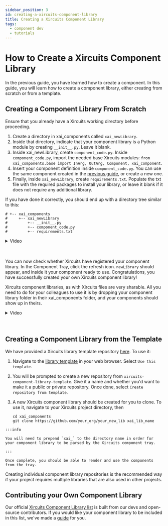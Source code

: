 ```yaml
---
sidebar_position: 3
id: creating-a-xircuits-component-library
title: Creating a Xircuits Component Library
tags:
  - component dev
  - tutorials
---
```


# How to Create a Xircuits Component Library

In the previous guide, you have learned how to create a component. In this guide, you will learn how to create a component library, either creating from scratch or from a template.

## Creating a Component Library From Scratch

Ensure that you already have a Xircuits working directory before proceeding.

1. Create a directory in xai_components called `xai_newLibrary`.
2. Inside that directory, indicate that your component library is a Python module by creating `__init__.py`. Leave it blank.
3. Inside xai_newLibrary, create `component_code.py`. Inside `component_code.py`, import the needed base Xircuits modules: `from xai_components.base import InArg, OutArg, Component, xai_component`.
6. Insert your component definition inside `component_code.py`. You can use the same component created in the [previous guide](creating-a-xircuits-component.md), or create a new one.
7. Finally, inside `xai_newLibrary`, create `requirements.txt`. Populate the txt file with the required packages to install your library, or leave it blank if it does not require any additional library.

If you have done it correctly, you should end up with a directory tree similar to this:
```
# +-- xai_components
#     +-- xai_newLibrary
#         +-- __init__.py
#         +-- component_code.py
#         +-- requirements.txt
```

<details>
  <summary>Video</summary>
  <p align="center">
  <img src="/img/docs/developer-guide/create-new-component-library.gif"></img></p>
</details><br></br>

You can now check whether Xircuits have registered your component library. In the Component Tray, click the refresh icon. `newLibrary` should appear, and inside it your component ready to use.
Congratulations, you have successfully created your own Xircuits component library!

Xircuits component libraries, as with Xircuits files are very sharable. All you need to do for your colleagues to use it is by dropping your component library folder in their xai_components folder, and your components should show up in theirs.

<details>
  <summary>Video</summary>
  <p align="center">
  <img src="/img/docs/collab.gif"></img></p>
</details><br></br>

## Creating a Component Library from the Template

We have provided a Xircuits library template repository [here](https://github.com/XpressAI/xircuits-component-library-template). To use it:

  1. Navigate to the [library template](https://github.com/XpressAI/xircuits-component-library-template) in your web browser. Select `Use this template`. 
  2. You will be prompted to create a new repository from `xircuits-component-library-template`. Give it a name and whether you'd want to make it a public or private repository. Once done, select `Create repository from template`.
  3. A new Xircuits component library should be created for you to clone. To use it, navigate to your Xircuits project directory, then 

      ```
      cd xai_components
      git clone https://github.com/your_org/your_new_lib xai_lib_name
      ```
    :::info

    You will need to prepend `xai_` to the directory name in order for your component library to be parsed by the Xircuits component tray.

    :::
    
    Once complete, you should be able to render and use the components from the tray.

Creating individual component library repositories is the recommended way if your project requires multiple libraries that are also used in other projects. 

## Contributing your Own Component Library
Our official [Xircuits Component Library list](https://github.com/XpressAI/xircuits/tree/master/xai_components#readme) is built from our devs and open-source contributors. If you would like your component library to be included in this list, we've made a [guide](/docs/main/developer-guide/contributing/contributing-a-xircuits-component-library) for you.